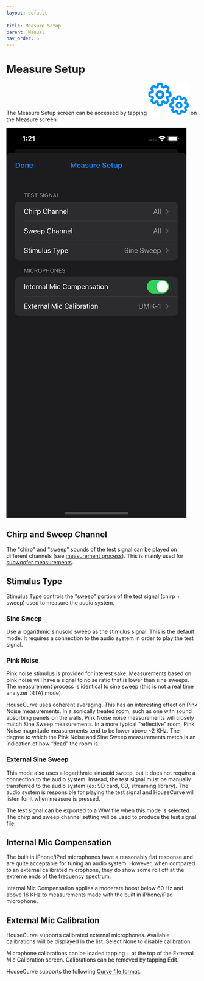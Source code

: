 ```yaml
---
layout: default

title: Measure Setup
parent: Manual
nav_order: 5
---
```


# Measure Setup
The Measure Setup screen can be accessed by tapping <img src="/assets/img/setup.png" alt="Setup" class="app-icon"> on the Measure screen.

<img src="/assets/img/measure_setup.png" alt="Measure setup screen" class="app-portrait">

## Chirp and Sweep Channel
The "chirp" and "sweep" sounds of the test signal can be played on different channels (see [measurement process](../usage/measurement_process.md)).  This is mainly used for [subwoofer measurements](../usage/subwoofer.md).

## Stimulus Type
Stimulus Type controls the "sweep" portion of the test signal (chirp + sweep) used to measure the audio system.

### Sine Sweep
Use a logarithmic sinusoid sweep as the stimulus signal.  This is the default mode.  It requires a connection to the audio system in order to play the test signal.

### Pink Noise
Pink noise stimulus is provided for interest sake.  Measurements based on pink noise will have a signal to noise ratio that is lower than sine sweeps.  The measurement process is identical to sine sweep (this is not a real time analyzer (RTA) mode).

HouseCurve uses coherent averaging.  This has an interesting effect on Pink Noise measurements.  In a sonically treated room, such as one with sound absorbing panels on the walls, Pink Noise noise measurements will closely match Sine Sweep measurements.  In a more typical “reflective” room, Pink Noise magnitude measurements tend to be lower above ~2 KHz.  The degree to which the Pink Noise and Sine Sweep measurements match is an indication of how “dead” the room is.

### External Sine Sweep
This mode also uses a logarithmic sinusoid sweep, but it does not require a connection to the audio system.  Instead, the test signal must be manually transferred to the audio system (ex: SD card, CD, streaming library).  The audio system is responsible for playing the test signal and HouseCurve will listen for it when measure is pressed.

The test signal can be exported to a WAV file when this mode is selected.  The chirp and sweep channel setting will be used to produce the test signal file.

## Internal Mic Compensation
The built in iPhone/iPad microphones have a reasonably flat response and are quite acceptable for tuning an audio system.  However, when compared to an external calibrated microphone, they do show some roll off at the extreme ends of the frequency spectrum.  

Internal Mic Compensation applies a moderate boost below 60 Hz and above 16 KHz to measurements made with the built in iPhone/iPad microphone.

## External Mic Calibration
HouseCurve supports calibrated external microphones.  Available calibrations will be displayed in the list.  Select None to disable calibration.

Microphone calibrations can be loaded tapping + at the top of the External Mic Calibration screen.  Calibrations can be removed by tapping Edit.

HouseCurve supports the following [Curve file format](../usage/file_formats.md#curve-file-format).





